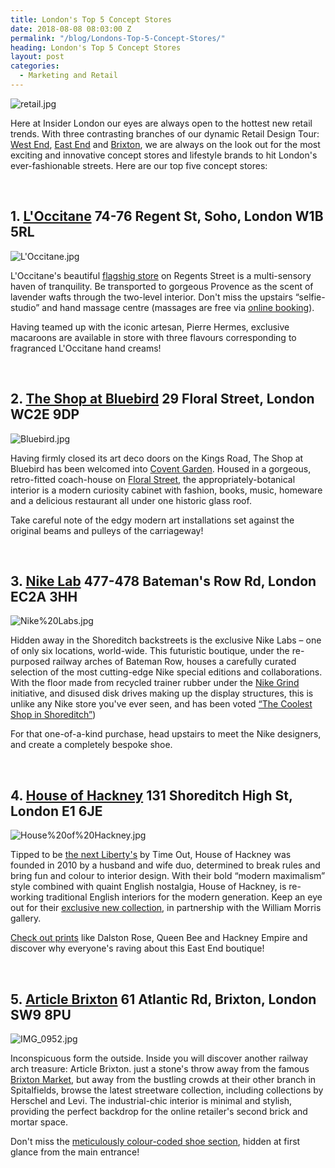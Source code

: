```yaml
---
title: London's Top 5 Concept Stores
date: 2018-08-08 08:03:00 Z
permalink: "/blog/Londons-Top-5-Concept-Stores/"
heading: London's Top 5 Concept Stores
layout: post
categories:
  - Marketing and Retail
---
```


![retail.jpg](/uploads/retail.jpg)



Here at Insider London our eyes are always open to the hottest new retail trends. With three contrasting branches of our dynamic Retail Design Tour: [West End](/london/educational-tours/retail-design/), [East End](/london/educational-tours/retail-design/#east-end-retail-design) and [Brixton](/london/educational-tours/retail-design/), we are always on the look out for the most exciting and innovative concept stores and lifestyle brands to hit London's ever-fashionable streets. Here are our top five concept stores:


 <br>

## 1. [L'Occitane](https://uk.loccitane.com/regent-street-flagship-store,83,1,89566,1089304.htm) 74-76 Regent St, Soho, London W1B 5RL  

![L'Occitane.jpg](/uploads/L'Occitane.jpg)





L'Occitane's beautiful [flagshig store](https://uk.loccitane.com/regent-street-flagship-store,83,1,89566,1089304.htm) on Regents Street is a multi-sensory haven of tranquility. Be transported to gorgeous Provence as the scent of lavender wafts through the two-level interior. Don't miss the upstairs “selfie-studio” and hand massage centre (massages are free via [online booking](https://bookings.qudini.com/booking-widget/storebooker/HJ831G9NRT5/2862/tours/41152)).  



Having teamed up with the iconic artesan, Pierre Hermes, exclusive macaroons are available in store with three flavours corresponding to fragranced L'Occitane hand creams!

 <br>

## 2. [The Shop at Bluebird](https://theshopatbluebird.com) 29 Floral Street, London WC2E 9DP  

![Bluebird.jpg](/uploads/Bluebird.jpg)



Having firmly closed its art deco doors on the Kings Road,  The Shop at Bluebird has been welcomed into [Covent Garden](https://www.drapersonline.com/news/first-look-the-shop-at-bluebird-opens-in-covent-garden/7030373.article). Housed in a gorgeous, retro-fitted coach-house on [Floral Street](https://theshopatbluebird.com/floral-street/), the appropriately-botanical interior is a modern curiosity cabinet with fashion, books, music, homeware and a delicious restaurant all under one historic glass roof.  



Take careful note of the edgy modern art installations set against the original beams and pulleys of the carriageway!

 <br>

## 3. [Nike Lab](https://www.nike.com/gb/en_gb/c/nikelab) 477-478 Bateman's Row Rd, London EC2A 3HH  

![Nike%20Labs.jpg](/uploads/Nike%20Labs.jpg)


Hidden away in the Shoreditch backstreets is the exclusive Nike Labs – one of only six locations, world-wide. This futuristic boutique, under the re-purposed railway arches of Bateman Row, houses a carefully curated selection of the most cutting-edge Nike special editions and collaborations. With the floor made from recycled trainer rubber under the [Nike Grind](https://www.nike.com/gb/en_gb/c/innovation/grind) initiative, and disused disk drives making up the display structures, this is unlike any Nike store you've ever seen, and has been voted [“The Coolest Shop in Shoreditch”](https://www.gq-magazine.co.uk/article/nike-lab-shoreditch-opening))



For that one-of-a-kind purchase, head upstairs to meet the Nike designers, and create a completely bespoke shoe.

<br>

## 4. [House of Hackney](https://www.houseofhackney.com/) 131 Shoreditch High St, London E1 6JE

![House%20of%20Hackney.jpg](/uploads/House%20of%20Hackney.jpg)




Tipped to be [the next Liberty's](https://www.timeout.com/london/shopping/house-of-hackney-1) by Time Out, House of Hackney was founded in 2010 by a husband and wife duo, determined to break rules and bring fun and colour to interior design. With their bold “modern maximalism” style combined with quaint English nostalgia, House of Hackney, is re-working traditional English interiors for the modern generation. Keep an eye out for their [exclusive new collection](https://www.houseofhackney.com/william-morris/coming-soon), in partnership with the William Morris gallery.



[Check out prints](https://www.houseofhackney.com/wallpaper.html) like Dalston Rose, Queen Bee and Hackney Empire and discover why everyone's raving about this East End boutique!

<br>

## 5. [Article Brixton](https://www.urbanexcess.com/pages/stores) 61 Atlantic Rd, Brixton, London SW9 8PU

![IMG_0952.jpg](/uploads/IMG_0952.jpg)





Inconspicuous form the outside. Inside you will discover another railway arch treasure: Article Brixton. just a stone's throw away from the famous [Brixton Market](https://brixtonmarket.net/), but away from the bustling crowds at their other branch in Spitalfields, browse the latest streetware collection, including collections by Herschel and Levi. The industrial-chic interior is minimal and stylish, providing the perfect backdrop for the online retailer's second brick and mortar space.



Don't miss the [meticulously colour-coded shoe section](https://www.timeout.com/london/shopping/article-brixton), hidden at first glance from the main entrance!
